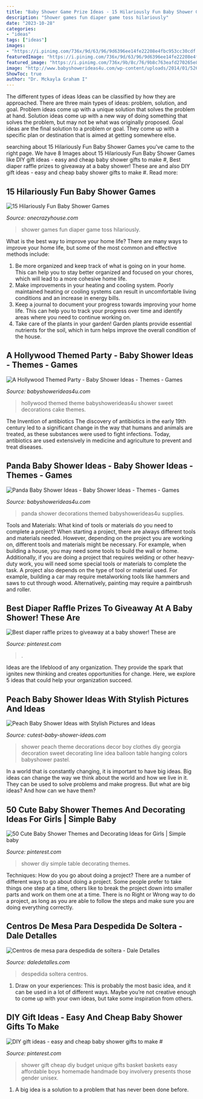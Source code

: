 ```yaml
---
title: "Baby Shower Game Prize Ideas - 15 Hilariously Fun Baby Shower Games"
description: "Shower games fun diaper game toss hilariously"
date: "2023-10-28"
categories:
- "ideas"
tags: ["ideas"]
images:
- "https://i.pinimg.com/736x/9d/63/96/9d6396ee14fe22208e4fbc953cc30cdf.jpg"
featuredImage: "https://i.pinimg.com/736x/9d/63/96/9d6396ee14fe22208e4fbc953cc30cdf.jpg"
featured_image: "https://i.pinimg.com/736x/9b/8c/76/9b8c763eafd270265e81d920a4370bd8.jpg"
image: "http://www.babyshowerideas4u.com/wp-content/uploads/2014/01/526554_626300797401133_1353692776_n.jpg"
ShowToc: true
author: "Dr. Mckayla Graham I"
---
```



The different types of ideas
Ideas can be classified by how they are approached. There are three main types of ideas: problem, solution, and goal. Problem ideas come up with a unique solution that solves the problem at hand. Solution ideas come up with a new way of doing something that solves the problem, but may not be what was originally proposed. Goal ideas are the final solution to a problem or goal. They come up with a specific plan or destination that is aimed at getting somewhere else.

	

		
searching about 15 Hilariously Fun Baby Shower Games you've came to the right page. We have 8 Images about 15 Hilariously Fun Baby Shower Games like DIY gift ideas - easy and cheap baby shower gifts to make #, Best diaper raffle prizes to giveaway at a baby shower! These are and also DIY gift ideas - easy and cheap baby shower gifts to make #. Read more:
		
    
## 15 Hilariously Fun Baby Shower Games

<img loading=lazy src="https://cdn.onecrazyhouse.com/wp-content/uploads/2016/08/diaper-toss.jpg" onerror="this.onerror=null;this.src='https://tse4.mm.bing.net/th?id=OIP.gKhhy6sdRuAHSUmmZErfoQHaLI&amp;pid=15.1';" alt="15 Hilariously Fun Baby Shower Games">

_Source: onecrazyhouse.com_

>shower games fun diaper game toss hilariously. 

	

What is the best way to improve your home life?
There are many ways to improve your home life, but some of the most common and effective methods include: 
1. Be more organized and keep track of what is going on in your home. This can help you to stay better organized and focused on your chores, which will lead to a more cohesive home life. 
2. Make improvements in your heating and cooling system. Poorly maintained heating or cooling systems can result in uncomfortable living conditions and an increase in energy bills. 
3. Keep a journal to document your progress towards improving your home life. This can help you to track your progress over time and identify areas where you need to continue working on. 
4. Take care of the plants in your garden! Garden plants provide essential nutrients for the soil, which in turn helps improve the overall condition of the house.

    
## A Hollywood Themed Party - Baby Shower Ideas - Themes - Games

<img loading=lazy src="http://www.babyshowerideas4u.com/wp-content/uploads/2014/01/526554_626300797401133_1353692776_n.jpg" onerror="this.onerror=null;this.src='https://tse2.mm.bing.net/th?id=OIP.8uVsPW6wjK6MO1rtBtHv8gHaFj&amp;pid=15.1';" alt="A Hollywood Themed Party - Baby Shower Ideas - Themes - Games">

_Source: babyshowerideas4u.com_

>hollywood themed theme babyshowerideas4u shower sweet decorations cake themes. 

	

The Invention of antibiotics
The discovery of antibiotics in the early 19th century led to a significant change in the way that humans and animals are treated, as these substances were used to fight infections. Today, antibiotics are used extensively in medicine and agriculture to prevent and treat diseases.

    
## Panda Baby Shower Ideas - Baby Shower Ideas - Themes - Games

<img loading=lazy src="https://babyshowerideas4u.com/wp-content/uploads/2019/02/panda-baby-shower-supplies-and-decors-600x843-1.jpg" onerror="this.onerror=null;this.src='https://tse3.mm.bing.net/th?id=OIP.FBps9ywrrQ-LBf92nshPQwHaKZ&amp;pid=15.1';" alt="Panda Baby Shower Ideas - Baby Shower Ideas - Themes - Games">

_Source: babyshowerideas4u.com_

>panda shower decorations themed babyshowerideas4u supplies. 

	

Tools and Materials: What kind of tools or materials do you need to complete a project?
When starting a project, there are always different tools and materials needed. However, depending on the project you are working on, different tools and materials might be necessary.  For example, when building a house, you may need some tools to build the wall or home.  Additionally, if you are doing a project that requires welding or other heavy-duty work, you will need some special tools or materials to complete the task.   A project also depends on the type of tool or material used. For example, building a car may require metalworking tools like hammers and saws to cut through wood. Alternatively, painting may require a paintbrush and roller.

    
## Best Diaper Raffle Prizes To Giveaway At A Baby Shower! These Are

<img loading=lazy src="https://i.pinimg.com/736x/9d/63/96/9d6396ee14fe22208e4fbc953cc30cdf.jpg" onerror="this.onerror=null;this.src='https://tse2.mm.bing.net/th?id=OIP.WQx4Ufp-8XZdMchYzi07XwHaLH&amp;pid=15.1';" alt="Best diaper raffle prizes to giveaway at a baby shower! These are">

_Source: pinterest.com_

>. 

	

Ideas are the lifeblood of any organization. They provide the spark that ignites new thinking and creates opportunities for change. Here, we explore 5 ideas that could help your organization succeed.

    
## Peach Baby Shower Ideas With Stylish Pictures And Ideas

<img loading=lazy src="http://www.cutest-baby-shower-ideas.com/images/SweetAsAPeach.jpg" onerror="this.onerror=null;this.src='https://tse2.mm.bing.net/th?id=OIP.vWmbeQq90qQYVVnTcBM1qgHaKn&amp;pid=15.1';" alt="Peach Baby Shower Ideas with Stylish Pictures and Ideas">

_Source: cutest-baby-shower-ideas.com_

>shower peach theme decorations decor boy clothes diy georgia decoration sweet decorating line idea balloon table hanging colors babyshower pastel. 

	

In a world that is constantly changing, it is important to have big ideas. Big ideas can change the way we think about the world and how we live in it. They can be used to solve problems and make progress. But what are big ideas? And how can we have them?

    
## 50 Cute Baby Shower Themes And Decorating Ideas For Girls | Simple Baby

<img loading=lazy src="https://i.pinimg.com/736x/75/5e/cb/755ecbcf27751b2bba511f72f6274b4b.jpg" onerror="this.onerror=null;this.src='https://tse1.mm.bing.net/th?id=OIP.eO1WU1O0AMI-pjAjDEK0egHaJ3&amp;pid=15.1';" alt="50 Cute Baby Shower Themes and Decorating Ideas for Girls | Simple baby">

_Source: pinterest.com_

>shower diy simple table decorating themes. 

	

Techniques: How do you go about doing a project?
There are a number of different ways to go about doing a project. Some people prefer to take things one step at a time, others like to break the project down into smaller parts and work on them one at a time. There is no Right or Wrong way to do a project, as long as you are able to follow the steps and make sure you are doing everything correctly.

    
## Centros De Mesa Para Despedida De Soltera - Dale Detalles

<img loading=lazy src="https://i2.wp.com/www.daledetalles.com/wp-content/uploads/2016/07/centro-de-mesa-para-despedida-de-soltera8.jpg" onerror="this.onerror=null;this.src='https://tse2.mm.bing.net/th?id=OIP.KzyxxjBWcaO3ara7y270YgHaMf&amp;pid=15.1';" alt="Centros de mesa para despedida de soltera - Dale Detalles">

_Source: daledetalles.com_

>despedida soltera centros. 

	

1. Draw on your experiences: This is probably the most basic idea, and it can be used in a lot of different ways. Maybe you’re not creative enough to come up with your own ideas, but take some inspiration from others.

    
## DIY Gift Ideas - Easy And Cheap Baby Shower Gifts To Make #

<img loading=lazy src="https://i.pinimg.com/736x/9b/8c/76/9b8c763eafd270265e81d920a4370bd8.jpg" onerror="this.onerror=null;this.src='https://tse2.mm.bing.net/th?id=OIP.qQhU3-YNDJlKUIOfqITFewHaLw&amp;pid=15.1';" alt="DIY gift ideas - easy and cheap baby shower gifts to make #">

_Source: pinterest.com_

>shower gift cheap diy budget unique gifts basket baskets easy affordable boys homemade handmade boy involvery presents those gender unisex. 

	

1. A big idea is a solution to a problem that has never been done before.

